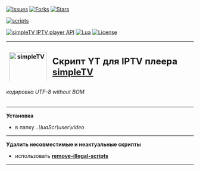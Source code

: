 [![Issues][badge-issues]][Issues]
[![Forks][badge-forks]][Forks]
[![Stars][badge-stars]][Stars]

[![scripts][badge-scripts]][Scripts]

[![simpleTV IPTV player API][badge-simpletvapi]][simpleTV API]
[![Lua][badge-lua]][Lua]
[![License][badge-license]][License]

<div class="table sectionedit1">
<table class="inline" style="height: 107px;" width="586">
<tbody>
<tr class="row0">
<th class="col0" ><a href="http://iptv.gen12.net/"><img src="https://raw.githubusercontent.com/Nexterr/simpleTV-images/master/logo_f1.png" width="100px" alt="simpleTV" title="simpleTV" /></a></th>
<th class="col1 rightalign" " colspan="3">
<h2 style="text-align: left;"><strong class="">Скрипт YT для IPTV плеера <a class="urlextern" title="simpleTV" href="http://iptv.gen12.net" target="_tab" rel="nofollow noopener">simpleTV</a></strong></h2><p>0.5.0 b12.7.5 (x32/x64 vlc 3.0.11)</p>
</th>
</tr>
</tbody>
</table>
</div>

###### кодировка UTF-8 without BOM
---------------------------------------------
**Установка**
 - в папку _..\luaScr\user\video_
---------------------------------------------
**Удалить несовместимые и неактуальные скрипты**
- использовать **[remove-illegal-scripts][remove]**
---------------------------------------------

[Issues]: https://github.com/Nexterr/simpleTV-script-YT/issues "Issues"
[Forks]: https://github.com/Nexterr/simpleTV-script-YT/network/members "Forks"
[Stars]: https://github.com/Nexterr/simpleTV-script-YT/stargazers "Stars"
[Scripts]: https://github.com/Nexterr/simpleTV-scripts "Scripts"
[simpleTV API]: http://iptv.gen12.net/dokuwiki/doku.php?id=mantis:simpletv:api "simpleTV API"
[Lua]: https://www.lua.org/manual/5.1 "Lua 5.1"
[License]: https://github.com/Nexterr/simpleTV-script-YT/blob/master/LICENSE "License Apache 2.0"
[remove]: https://github.com/Nexterr/simpleTV-scripts/tree/master/addons/remove-illegal-scripts "remove ilegal scripts"

[badge-issues]: https://img.shields.io/github/issues/Nexterr/simpleTV-script-YT.svg?style=flat-square "Open issues"
[badge-forks]: https://img.shields.io/github/forks/Nexterr/simpleTV-script-YT.svg?style=flat-square "Forks"
[badge-stars]: https://img.shields.io/github/stars/Nexterr/simpleTV-script-YT.svg?style=flat-square "Stars"
[badge-scripts]: https://img.shields.io/badge/scripts-videos%20%7C%20scrapers%20%7C%20addons-red?style=flat-square "scripts: videos | scrapers | addons"
[badge-simpletvapi]: https://img.shields.io/badge/simpleTV-Lua%20API-blue?style=flat-square "simpleTV Lua API"
[badge-lua]: https://img.shields.io/badge/Lua-5.1-blue?style=flat-square "Lua 5.1"
[badge-license]: https://img.shields.io/badge/License-Apache%202.0-maroon?style=flat-square "License Apache 2.0"
